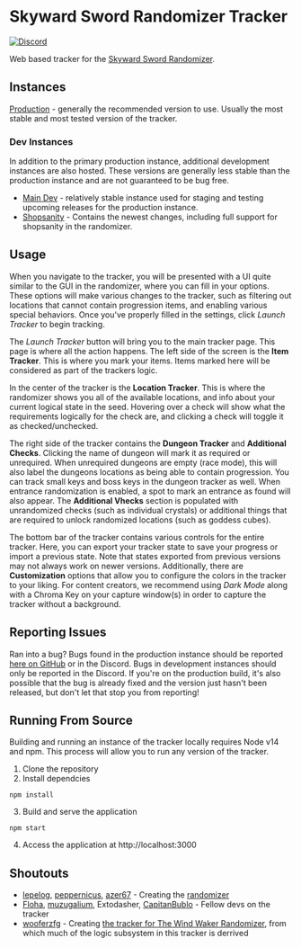 # Skyward Sword Randomizer Tracker
[![Discord](https://discordapp.com/api/guilds/767090759773323264/embed.png?style=shield)](https://discord.gg/evpNKkaaw6)

Web based tracker for the [Skyward Sword Randomizer](https://github.com/lepelog/sslib).

## Instances
[Production](https://cjs8487.github.com/SS-Randomizer-Tracker) - generally the recommended version to use. Usually the most stable and most tested version of the tracker.

### Dev Instances
In addition to the primary production instance, additional development instances are also hosted. These versions are generally less stable than the production instance and are not guaranteed to be bug free.
- [Main Dev](https://devtracker.ssrando.com) - relatively stable instance used for staging and testing upcoming releases for the production instance.
- [Shopsanity](https://shopsanitytracker.ssrando.com) - Contains the newest changes, including full support for shopsanity in the randomizer.

## Usage
When you navigate to the tracker, you will be presented with a UI quite similar to the GUI in the randomizer, where you can fill in your options. These options will make various changes to the tracker, such as filtering out locations that cannot contain progression items, and enabling various special behaviors. Once you've properly filled in the settings, click *Launch Tracker* to begin tracking.

The *Launch Tracker* button will bring you to the main tracker page. This page is where all the action happens. The left side of the screen is the **Item Tracker**. This is where you mark your items. Items marked here will be considered as part of the trackers logic.

In the center of the tracker is the **Location Tracker**. This is where the randomizer shows you all of the available locations, and info about your current logical state in the seed. Hovering over a check will show what the requirements logically for the check are, and clicking a check will toggle it as checked/unchecked.

The right side of the tracker contains the **Dungeon Tracker** and **Additional Checks**. Clicking the name of  dungeon will mark it as required or unrequired. When unrequired dungeons are empty (race mode), this will also label the dungeons locations as being able to contain progression. You can track small keys and boss keys in the dungeon tracker as well. When entrance randomization is enabled, a spot to mark an entrance as found will also appear. The **Additional Vhecks** section is populated with unrandomized checks (such as individual crystals) or additional things that are required to unlock randomized locations (such as goddess cubes).

The bottom bar of the tracker contains various controls for the entire tracker. Here, you can export your tracker state to save your progress or import a previous state. Note that states exported from previous versions may not always work on newer versions. Additionally, there are **Customization** options that allow you to configure the colors in the tracker to your liking. For content creators, we recommend using *Dark Mode* along with a Chroma Key on your capture window(s) in order to capture the tracker without a background.

## Reporting Issues

Ran into a bug? Bugs found in the production instance should be reported [here on GitHub](https://github.com/cjs8487/SS-Randomizer-Tracker/issues) or in the Discord. Bugs in development instances should only be reported in the Discord. If you're on the production build, it's also possible that the bug is already fixed and the version just hasn't been released, but don't let that stop you from reporting!

## Running From Source
Building and running an instance of the tracker locally requires Node v14 and npm. This process will allow you to run any version of the tracker.

1. Clone the repository
2. Install dependcies
```
npm install
```
3. Build and serve the application
```
npm start
```
4. Access the application at http://localhost:3000

## Shoutouts
- [lepelog](https://github.com/lepelog), [peppernicus](https://github.com/Peppernicus2000), [azer67](https://github.com/azer67) - Creating the [randomizer](https://github.com/ssrando/ssrando)
- [Floha](https://github.com/Floha258), [muzugalium](https://github.com/Muzugalium), Extodasher, [CapitanBublo](https://github.com/CapitanBublo) - Fellow devs on the tracker
- [wooferzfg](https://github.com/wooferzfg) - Creating [the tracker for The Wind Waker Randomizer](https://github.com/wooferzfg/tww-rando-tracker), from which much of the logic subsystem in this tracker is derrived
